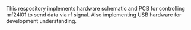 This respository implements hardware schematic and PCB for controlling nrf24l01 to send data via rf signal.
Also implementing USB hardware for development understanding.
